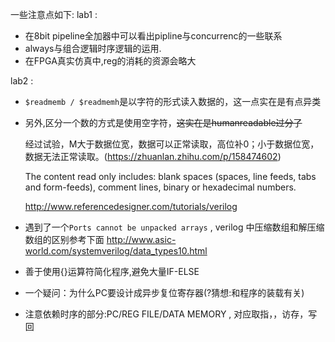 <!--
 * @Author: LingZichao
 * @Date: 2022-04-21 08:37:17
 * @LastEditors: LingZichao
 * @LastEditTime: 2022-04-23 09:15:52
 * @FilePath: /SuzuranOC/2022.4/CQU_MIPS/log.md
 * @Description: 
 * 
 * Copyright (c) 2022 by LingZichao@bupt, All Rights Reserved. 
-->
一些注意点如下:
lab1 : 
* 在8bit pipeline全加器中可以看出pipline与concurrenc的一些联系
* always与组合逻辑时序逻辑的运用.
* 在FPGA真实仿真中,reg的消耗的资源会略大

lab2 :
* `$readmemb / $readmemh`是以字符的形式读入数据的，这一点实在是有点异类
* 另外,区分一个数的方式是使用空字符，~~这实在是humanreadable过分了~~

	经过试验，M大于数据位宽，数据可以正常读取，高位补0；小于数据位宽，数据无法正常读取。(https://zhuanlan.zhihu.com/p/158474602)
	
	The content read only includes: blank spaces (spaces, line feeds, tabs and form-feeds), comment lines, binary or hexadecimal numbers.

	http://www.referencedesigner.com/tutorials/verilog

* 遇到了一个`Ports cannot be unpacked arrays` , verilog 中压缩数组和解压缩数组的区别参考下面
	http://www.asic-world.com/systemverilog/data_types10.html
* 善于使用{}运算符简化程序,避免大量IF-ELSE
* 一个疑问：为什么PC要设计成异步复位寄存器(?猜想:和程序的装载有关)
* 注意依赖时序的部分:PC/REG FILE/DATA MEMORY , 对应取指，，访存，写回